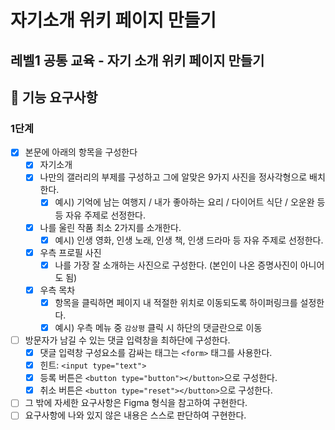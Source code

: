 # 자기소개 위키 페이지 만들기

## 레벨1 공통 교육 - 자기 소개 위키 페이지 만들기

## 🎯 기능 요구사항

### 1단계

- [x] 본문에 아래의 항목을 구성한다
  - [x] 자기소개
  - [x] 나만의 갤러리의 부제를 구성하고 그에 알맞은 9가지 사진을 정사각형으로 배치한다.
    - [x] 예시) 기억에 남는 여행지 / 내가 좋아하는 요리 / 다이어트 식단 / 오운완 등등 자유 주제로 선정한다.
  - [x] 나를 울린 작품 최소 2가지를 소개한다.
    - [x] 예시) 인생 영화, 인생 노래, 인생 책, 인생 드라마 등 자유 주제로 선정한다.
  - [x] 우측 프로필 사진
    - [x] 나를 가장 잘 소개하는 사진으로 구성한다. (본인이 나온 증명사진이 아니어도 됨)
  - [x] 우측 목차
    - [x] 항목을 클릭하면 페이지 내 적절한 위치로 이동되도록 하이퍼링크를 설정한다.
    - [x] 예시) 우측 메뉴 중 `감상평` 클릭 시 하단의 댓글란으로 이동
- [ ] 방문자가 남길 수 있는 댓글 입력창을 최하단에 구성한다.
  - [x] 댓글 입력창 구성요소를 감싸는 태그는 `<form>` 태그를 사용한다.
  - [x] 힌트: `<input type="text">`
  - [x] 등록 버튼은 `<button type="button"></button>`으로 구성한다.
  - [x] 취소 버튼은 `<button type="reset"></button>`으로 구성한다.
- [ ] 그 밖에 자세한 요구사항은 Figma 형식을 참고하여 구현한다.
- [ ] 요구사항에 나와 있지 않은 내용은 스스로 판단하여 구현한다.

